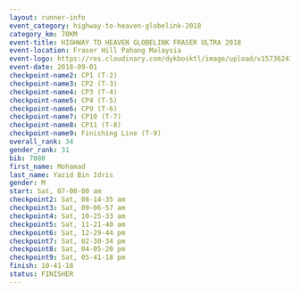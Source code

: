 ```yaml
---
layout: runner-info 
event_category: highway-to-heaven-globelink-2018 
category_km: 70KM 
event-title: HIGHWAY TO HEAVEN GLOBELINK FRASER ULTRA 2018 
event-location: Fraser Hill Pahang Malaysia 
event-logo: https://res.cloudinary.com/dykbosktl/image/upload/v1573624145/Logo/download_nnzjlh.png 
event-date: 2018-09-01 
checkpoint-name2: CP1 (T-2) 
checkpoint-name3: CP2 (T-3) 
checkpoint-name4: CP3 (T-4) 
checkpoint-name5: CP4 (T-5) 
checkpoint-name6: CP9 (T-6) 
checkpoint-name7: CP10 (T-7) 
checkpoint-name8: CP11 (T-8) 
checkpoint-name9: Finishing Line (T-9) 
overall_rank: 34
gender_rank: 31
bib: 7080
first_name: Mohamad
last_name: Yazid Bin Idris
gender: M
start: Sat, 07-00-00 am
checkpoint2: Sat, 08-14-35 am
checkpoint3: Sat, 09-06-57 am
checkpoint4: Sat, 10-25-33 am
checkpoint5: Sat, 11-21-40 am
checkpoint6: Sat, 12-29-44 pm
checkpoint7: Sat, 02-30-34 pm
checkpoint8: Sat, 04-05-20 pm
checkpoint9: Sat, 05-41-18 pm
finish: 10-41-18
status: FINISHER
---
```

